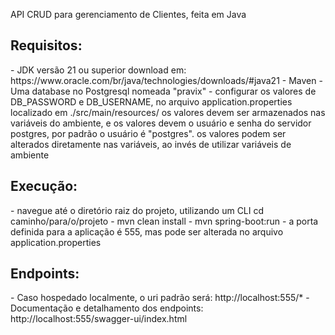 API CRUD para gerenciamento de Clientes, feita em Java

<h2>Requisitos:</h2>
- JDK versão 21 ou superior download em: https://www.oracle.com/br/java/technologies/downloads/#java21
- Maven
- Uma database no Postgresql nomeada "pravix"
- configurar os valores de DB_PASSWORD e DB_USERNAME, no arquivo application.properties
localizado em ./src/main/resources/
os valores devem ser armazenados nas variáveis do ambiente, e os valores devem o usuário e senha do servidor postgres, por padrão o usuário é "postgres".
os valores podem ser alterados diretamente nas variáveis, ao invés de utilizar variáveis de ambiente

<h2>Execução:</h2>
- navegue até o diretório raiz do projeto, utilizando um CLI
    cd caminho/para/o/projeto
- mvn clean install
- mvn spring-boot:run
- a porta definida para a aplicação é 555, mas pode ser alterada no arquivo application.properties

<h2>Endpoints:</h2>
- Caso hospedado localmente, o uri padrão será: 
http://localhost:555/*
- Documentação e detalhamento dos endpoints:
http://localhost:555/swagger-ui/index.html